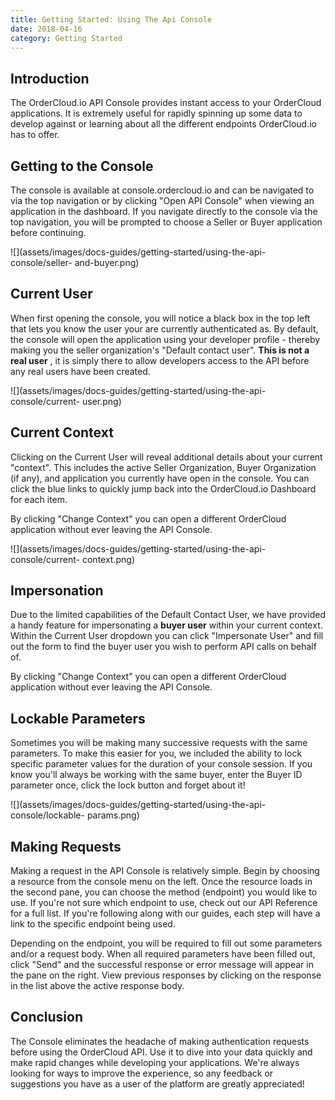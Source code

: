 ```yaml
---
title: Getting Started: Using The Api Console
date: 2018-04-16
category: Getting Started
---
```



## Introduction

The OrderCloud.io API Console provides instant access to your OrderCloud
applications. It is extremely useful for rapidly spinning up some data to
develop against or learning about all the different endpoints OrderCloud.io
has to offer.

##  Getting to the Console

The console is available at console.ordercloud.io and can be navigated to via
the top navigation or by clicking "Open API Console" when viewing an
application in the dashboard. If you navigate directly to the console via the
top navigation, you will be prompted to choose a Seller or Buyer application
before continuing.



![](assets/images/docs-guides/getting-started/using-the-api-console/seller-
and-buyer.png)

##  Current User

When first opening the console, you will notice a black box in the top left
that lets you know the user your are currently authenticated as. By default,
the console will open the application using your developer profile - thereby
making you the seller organization's "Default contact user". **This is not a
real user** , it is simply there to allow developers access to the API before
any real users have been created.



![](assets/images/docs-guides/getting-started/using-the-api-console/current-
user.png)

##  Current Context

Clicking on the Current User will reveal additional details about your current
"context". This includes the active Seller Organization, Buyer Organization
(if any), and application you currently have open in the console. You can
click the blue links to quickly jump back into the OrderCloud.io Dashboard for
each item.

By clicking "Change Context" you can open a different OrderCloud application
without ever leaving the API Console.



![](assets/images/docs-guides/getting-started/using-the-api-console/current-
context.png)

##  Impersonation

Due to the limited capabilities of the Default Contact User, we have provided
a handy feature for impersonating a **buyer user** within your current
context. Within the Current User dropdown you can click "Impersonate User" and
fill out the form to find the buyer user you wish to perform API calls on
behalf of.

By clicking "Change Context" you can open a different OrderCloud application
without ever leaving the API Console.

##  Lockable Parameters

Sometimes you will be making many successive requests with the same
parameters. To make this easier for you, we included the ability to lock
specific parameter values for the duration of your console session. If you
know you'll always be working with the same buyer, enter the Buyer ID
parameter once, click the lock button and forget about it!



![](assets/images/docs-guides/getting-started/using-the-api-console/lockable-
params.png)

## Making Requests

Making a request in the API Console is relatively simple. Begin by choosing a
resource from the console menu on the left. Once the resource loads in the
second pane, you can choose the method (endpoint) you would like to use. If
you're not sure which endpoint to use, check out our API Reference for a full
list. If you're following along with our guides, each step will have a link to
the specific endpoint being used.

Depending on the endpoint, you will be required to fill out some parameters
and/or a request body. When all required parameters have been filled out,
click "Send" and the successful response or error message will appear in the
pane on the right. View previous responses by clicking on the response in the
list above the active response body.

##  Conclusion

The Console eliminates the headache of making authentication requests before
using the OrderCloud API. Use it to dive into your data quickly and make rapid
changes while developing your applications. We're always looking for ways to
improve the experience, so any feedback or suggestions you have as a user of
the platform are greatly appreciated!


